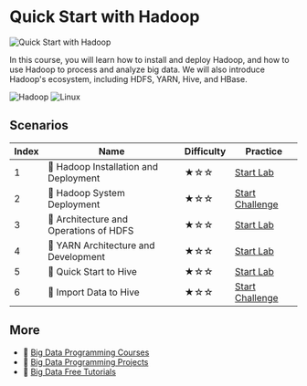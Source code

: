 # Quick Start with Hadoop

![Quick Start with Hadoop](https://cover-creator.appbot.io/quick-start-with-hadoop.png)

In this course, you will learn how to install and deploy Hadoop, and how to use Hadoop to process and analyze big data. We will also introduce Hadoop's ecosystem, including HDFS, YARN, Hive, and HBase.

![Hadoop](https://img.shields.io/badge/Hadoop-whitesmoke?style=for-the-badge&logo=hadoop)
![Linux](https://img.shields.io/badge/Linux-whitesmoke?style=for-the-badge&logo=linux)


## Scenarios

|   Index | Name                                  | Difficulty   | Practice                                                                   |
|---------|---------------------------------------|--------------|----------------------------------------------------------------------------|
|       1 | 📖 Hadoop Installation and Deployment  | ★☆☆          | <a target='_blank' href='https://labex.io/labs/272321'>Start Lab</a>       |
|       2 | 🎯 Hadoop System Deployment            | ★☆☆          | <a target='_blank' href='https://labex.io/labs/272365'>Start Challenge</a> |
|       3 | 📖 Architecture and Operations of HDFS | ★☆☆          | <a target='_blank' href='https://labex.io/labs/272320'>Start Lab</a>       |
|       4 | 📖 YARN Architecture and Development   | ★☆☆          | <a target='_blank' href='https://labex.io/labs/272324'>Start Lab</a>       |
|       5 | 📖 Quick Start to Hive                 | ★☆☆          | <a target='_blank' href='https://labex.io/labs/272323'>Start Lab</a>       |
|       6 | 🎯 Import Data to Hive                 | ★☆☆          | <a target='_blank' href='https://labex.io/labs/272367'>Start Challenge</a> |

## More

- 🔗 [Big Data Programming Courses](https://github.com/labex-labs/awesome-programming-courses)
- 🔗 [Big Data Programming Projects](https://github.com/labex-labs/awesome-programming-projects)
- 🔗 [Big Data Free Tutorials](https://github.com/labex-labs/bigdata-free-tutorials)

